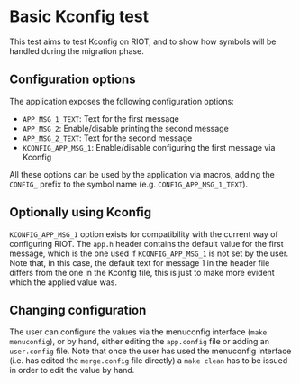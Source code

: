 # Basic Kconfig test
This test aims to test Kconfig on RIOT, and to show how symbols will be handled
during the migration phase.

## Configuration options
The application exposes the following configuration options:
- `APP_MSG_1_TEXT`: Text for the first message
- `APP_MSG_2`: Enable/disable printing the second message
- `APP_MSG_2_TEXT`: Text for the second message
- `KCONFIG_APP_MSG_1`: Enable/disable configuring the first message via Kconfig

All these options can be used by the application via macros, adding the
`CONFIG_` prefix to the symbol name (e.g. `CONFIG_APP_MSG_1_TEXT`).

## Optionally using Kconfig
`KCONFIG_APP_MSG_1` option exists for compatibility with the current way of
configuring RIOT. The `app.h` header contains the default value for the first
message, which is the one used if `KCONFIG_APP_MSG_1` is not set by the user.
Note that, in this case, the default text for message 1 in the header file
differs from the one in the Kconfig file, this is just to make more evident
which the applied value was.

## Changing configuration
The user can configure the values via the menuconfig interface
(`make menuconfig`), or by hand, either editing the `app.config` file or adding
an `user.config` file. Note that once the user has used the menuconfig interface
(i.e. has edited the `merge.config` file directly) a `make clean` has to be
issued in order to edit the value by hand.
